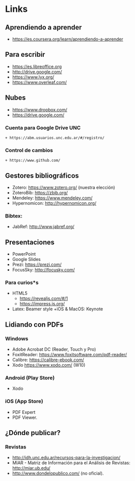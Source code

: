 # Links


## Aprendiendo a aprender
+ https://es.coursera.org/learn/aprendiendo-a-aprender

## Para escribir

+ https://es.libreoffice.org
+ http://drive.google.com/
+ https://www.lyx.org/
+ https://www.overleaf.com/

## Nubes
+ https://www.dropbox.com/
+ https://drive.google.com/

### Cuenta para Google Drive UNC
	+ https://abm.usuarios.unc.edu.ar/#/registro/

### Control de cambios
	+ https://www.github.com/
    
## Gestores bibliográficos
+ Zotero: https://www.zotero.org/ (nuestra elección)
+ ZoteroBib: https://zbib.org/
+ Mendeley: https://www.mendeley.com/
+ Hypernomicon: http://hypernomicon.org/

### Bibtex:
+ JabRef: http://www.jabref.org/

## Presentaciones

+ PowerPoint
+ Google Slides
+ Prezi: https://prezi.com/
+ FocusSky: http://focusky.com/

### Para curios*s 
+ HTML5
	+ https://revealjs.com/#/1 
	+ https://impress.js.org/
+ Latex: Beamer style
+iOS & MacOS: Keynote

## Lidiando con PDFs

### Windows 
+ Adobe Acrobat DC (Reader, Touch y Pro)
+ FoxitReader: https://www.foxitsoftware.com/pdf-reader/
+ Calibre: https://calibre-ebook.com/ 
+ Xodo https://www.xodo.com/ (W10)

### Android (Play Store)
+ Xodo 

### iOS (App Store)
+ PDF Expert 
+ PDF Viewer.

## ¿Dónde publicar?

### Revistas
+ http://idh.unc.edu.ar/recursos-para-la-investigacion/
+ MIAR - Matriz de Información para el Análisis de Revistas: http://miar.ub.edu/
+ http://www.dondelopublico.com/ (no oficial).

